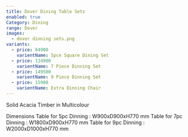```yaml
---
title: Dover Dining Table Sets
enabled: true
Category: Dining
range: Dover
images:
  - dover dinning sets.png
variants:
  - price: 84900
    varientName: 5pce Square Dining Set
  - price: 124900
    varientName: 7 Piece Dinning Set
  - price: 149500
    varientName: 9 Piece Dinning Set
  - price: 15900
    varientName: Extra Dinning Chair
---
```


Solid Acacia Timber in Multicolour

Dimensions
Table for 5pc Dinning : W900xD900xH770 mm
Table for 7pc Dinning : W1800xD900xH770 mm
Table for 9pc Dinning : W2000xD1000xH770 mm